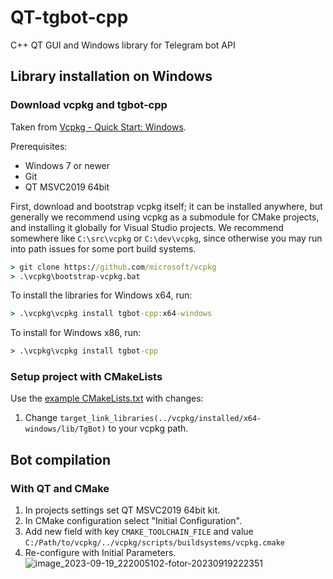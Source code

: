 # QT-tgbot-cpp
C++ QT GUI and Windows library for Telegram bot API
## Library installation on Windows

### Download vcpkg and tgbot-cpp

Taken from [Vcpkg - Quick Start: Windows](https://github.com/Microsoft/vcpkg/#quick-start-windows).

Prerequisites:
- Windows 7 or newer
- Git
- QT MSVC2019 64bit

First, download and bootstrap vcpkg itself; it can be installed anywhere, but generally we recommend using vcpkg as a submodule for CMake projects, and installing it globally for Visual Studio projects. We recommend somewhere like `C:\src\vcpkg` or `C:\dev\vcpkg`, since otherwise you may run into path issues for some port build systems.

```cmd
> git clone https://github.com/microsoft/vcpkg
> .\vcpkg\bootstrap-vcpkg.bat
```

To install the libraries for Windows x64, run:

```cmd
> .\vcpkg\vcpkg install tgbot-cpp:x64-windows
```
To install for Windows x86, run:

```cmd
> .\vcpkg\vcpkg install tgbot-cpp
```


### Setup project with CMakeLists

Use the [example CMakeLists.txt](/CMakeLists.txt) with changes:

1. Change `target_link_libraries(../vcpkg/installed/x64-windows/lib/TgBot)` to your vcpkg path.

## Bot compilation

### With QT and CMake

1. In projects settings set QT MSVC2019 64bit kit. 
2. In CMake configuration select "Initial Configuration".
3. Add new field with key `CMAKE_TOOLCHAIN_FILE` and value `C:/Path/to/vcpkg/../vcpkg/scripts/buildsystems/vcpkg.cmake` 
4. Re-configure with Initial Parameters.
![image_2023-09-19_222005102-fotor-20230919222351](https://github.com/ChazovAlexander/QT-tgbot-cpp/assets/106874694/4d754fb6-6440-476b-9fd8-b05ed173e048)




